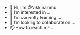 - 👋 Hi, I’m @Nikkinammu
- 👀 I’m interested in ...
- 🌱 I’m currently learning ...
- 💞️ I’m looking to collaborate on ...
- 📫 How to reach me ...

<!---
Nikkinammu/Nikkinammu is a ✨ special ✨ repository because its `README.md` (this file) appears on your GitHub profile.
You can click the Preview link to take a look at your changes.
--->

